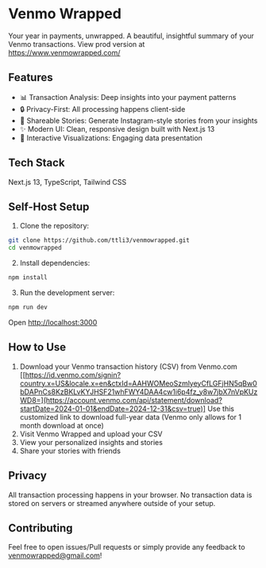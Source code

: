 # Venmo Wrapped

Your year in payments, unwrapped. A beautiful, insightful summary of your Venmo transactions. View prod version at https://www.venmowrapped.com/

## Features

- 📊 Transaction Analysis: Deep insights into your payment patterns
- 🔒 Privacy-First: All processing happens client-side
- 📱 Shareable Stories: Generate Instagram-style stories from your insights
- ✨ Modern UI: Clean, responsive design built with Next.js 13
- 🎨 Interactive Visualizations: Engaging data presentation

## Tech Stack

Next.js 13, TypeScript, Tailwind CSS

## Self-Host Setup

1. Clone the repository:
```bash
git clone https://github.com/ttli3/venmowrapped.git
cd venmowrapped
```

2. Install dependencies:
```bash
npm install
```

3. Run the development server:
```bash
npm run dev
```

Open [http://localhost:3000](http://localhost:3000)

## How to Use

1. Download your Venmo transaction history (CSV) from Venmo.com
   [[https://id.venmo.com/signin?country.x=US&locale.x=en&ctxId=AAHWOMeoSzmlyeyCfLGFjHN5qBw0bDAPnCs8KzBKLvKYJHSF21whFWY4DAA4cw1i6p4fz_y8w7jbX7nVpKUzWD8=](https://account.venmo.com/api/statement/download?startDate=2024-01-01&endDate=2024-12-31&csv=true)]
   Use this customized link to download full-year data (Venmo only allows for 1 month download at once)
3. Visit Venmo Wrapped and upload your CSV
4. View your personalized insights and stories
5. Share your stories with friends

## Privacy

All transaction processing happens in your browser. No transaction data is stored on servers or streamed anywhere outside of your setup.

## Contributing

Feel free to open issues/Pull requests or simply provide any feedback to venmowrapped@gmail.com!
